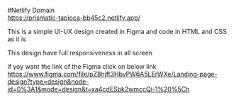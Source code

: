 #Netlify Domain <br>
https://prismatic-tapioca-bb45c2.netlify.app/ <br>

This is a simple UI-UX design created in Figma and code in HTML and CSS as it is

This design have full responsiveness in all screen

if yoy want the link of the Figma click on below link
https://www.figma.com/file/pZ8hjft3HbvPW6A5LErWXe/Landing-page-design?type=design&node-id=0%3A1&mode=design&t=xa4cdESbk2wmccQi-1%20%5Ch
